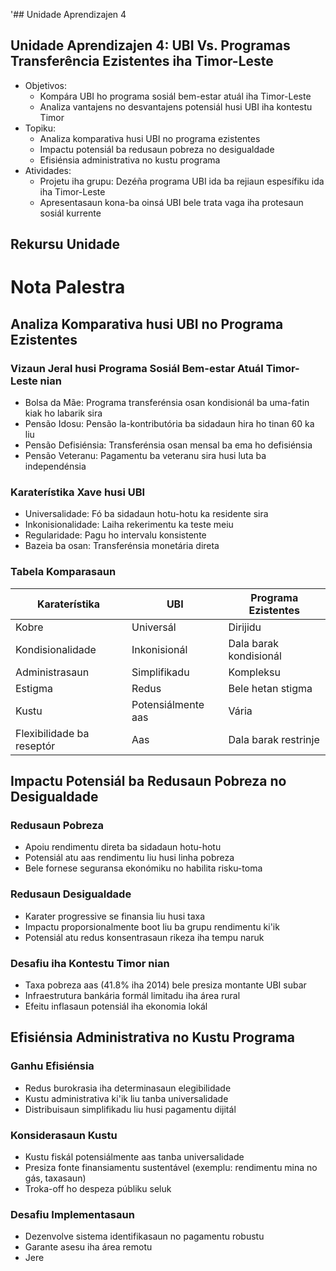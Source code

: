 '## Unidade Aprendizajen 4

## Unidade Aprendizajen 4: UBI Vs. Programas Transferência Ezistentes iha Timor-Leste
- Objetivos:
  * Kompára UBI ho programa sosiál bem-estar atuál iha Timor-Leste
  * Analiza vantajens no desvantajens potensiál husi UBI iha kontestu Timor
- Topiku:
  * Analiza komparativa husi UBI no programa ezistentes
  * Impactu potensiál ba redusaun pobreza no desigualdade
  * Efisiénsia administrativa no kustu programa
- Atividades:
  * Projetu iha grupu: Dezéña programa UBI ida ba rejiaun espesífiku ida iha Timor-Leste
  * Apresentasaun kona-ba oinsá UBI bele trata vaga iha protesaun sosiál kurrente

## Rekursu Unidade

# Nota Palestra

## Analiza Komparativa husi UBI no Programa Ezistentes

### Vizaun Jeral husi Programa Sosiál Bem-estar Atuál Timor-Leste nian

- Bolsa da Mãe: Programa transferénsia osan kondisionál ba uma-fatin kiak ho labarik sira
- Pensão Idosu: Pensão la-kontributória ba sidadaun hira ho tinan 60 ka liu
- Pensão Defisiénsia: Transferénsia osan mensal ba ema ho defisiénsia
- Pensão Veteranu: Pagamentu ba veteranu sira husi luta ba independénsia

### Karaterístika Xave husi UBI

- Universalidade: Fó ba sidadaun hotu-hotu ka residente sira
- Inkonisionalidade: Laiha rekerimentu ka teste meiu
- Regularidade: Pagu ho intervalu konsistente
- Bazeia ba osan: Transferénsia monetária direta

### Tabela Komparasaun

| Karaterístika | UBI | Programa Ezistentes |
|---------|-----|-------------------|
| Kobre | Universál | Dirijidu |
| Kondisionalidade | Inkonisionál | Dala barak kondisionál |
| Administrasaun | Simplifikadu | Kompleksu |
| Estigma | Redus | Bele hetan stigma |
| Kustu | Potensiálmente aas | Vária |
| Flexibilidade ba reseptór | Aas | Dala barak restrinje |

## Impactu Potensiál ba Redusaun Pobreza no Desigualdade

### Redusaun Pobreza

- Apoiu rendimentu direta ba sidadaun hotu-hotu
- Potensiál atu aas rendimentu liu husi linha pobreza
- Bele fornese seguransa ekonómiku no habilita risku-toma

### Redusaun Desigualdade

- Karater progressive se finansia liu husi taxa
- Impactu proporsionalmente boot liu ba grupu rendimentu ki'ik
- Potensiál atu redus konsentrasaun rikeza iha tempu naruk

### Desafiu iha Kontestu Timor nian

- Taxa pobreza aas (41.8% iha 2014) bele presiza montante UBI subar
- Infraestrutura bankária formál limitadu iha área rural
- Efeitu inflasaun potensiál iha ekonomia lokál

## Efisiénsia Administrativa no Kustu Programa

### Ganhu Efisiénsia

- Redus burokrasia iha determinasaun elegibilidade
- Kustu administrativa ki'ik liu tanba universalidade
- Distribuisaun simplifikadu liu husi pagamentu dijitál

### Konsiderasaun Kustu

- Kustu fiskál potensiálmente aas tanba universalidade
- Presiza fonte finansiamentu sustentável (exemplu: rendimentu mina no gás, taxasaun)
- Troka-off ho despeza públiku seluk

### Desafiu Implementasaun

- Dezenvolve sistema identifikasaun no pagamentu robustu
- Garante asesu iha área remotu
- Jere